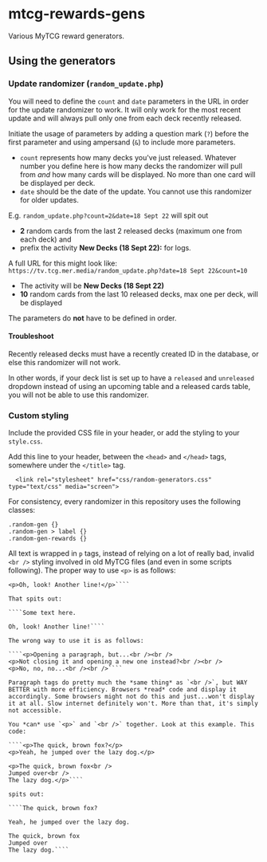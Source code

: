 # mtcg-rewards-gens
Various MyTCG reward generators.

## Using the generators

### Update randomizer (``random_update.php``)
You will need to define the ``count`` and ``date`` parameters in the URL in order for the update randomizer to work. It will only work for the most recent update and will always pull only one from each deck recently released.

Initiate the usage of parameters by adding a question mark (`?`) before the first parameter and using ampersand (`&`) to include more parameters.

* `count` represents how many decks you've just released. Whatever number you define here is how many decks the randomizer will pull from *and* how many cards will be displayed. No more than one card will be displayed per deck.
* `date` should be the date of the update. You cannot use this randomizer for older updates.

E.g. `random_update.php?count=2&date=18 Sept 22` will spit out
* **2** random cards from the last 2 released decks (maximum one from each deck) and
* prefix the activity **New Decks (18 Sept 22):** for logs.

A full URL for this might look like: `https://tv.tcg.mer.media/random_update.php?date=18 Sept 22&count=10`
* The activity will be **New Decks (18 Sept 22)**
* **10** random cards from the last 10 released decks, max one per deck, will be displayed

The parameters do **not** have to be defined in order.

#### Troubleshoot
Recently released decks must have a recently created ID in the database, or else this randomizer will not work.

In other words, if your deck list is set up to have a `released` and `unreleased` dropdown instead of using an upcoming table and a released cards table, you will not be able to use this randomizer.

### Custom styling
Include the provided CSS file in your header, or add the styling to your `style.css`.

Add this line to your header, between the ``<head>`` and ``</head>`` tags, somewhere under the ``</title>`` tag.

```
  <link rel="stylesheet" href="css/random-generators.css" type="text/css" media="screen">
```

For consistency, every randomizer in this repository uses the following classes:

````
.random-gen {}
.random-gen > label {}
.random-gen-rewards {}
````

All text is wrapped in `p` tags, instead of relying on a lot of really bad, invalid `<br />` styling involved in old MyTCG files (and even in some scripts following). The proper way to use `<p>` is as follows:

````<p>Some text here.</p>
<p>Oh, look! Another line!</p>````

That spits out:

````Some text here.

Oh, look! Another line!````

The wrong way to use it is as follows:

````<p>Opening a paragraph, but...<br /><br />
<p>Not closing it and opening a new one instead?<br /><br />
<p>No, no, no...<br /><br />````

Paragraph tags do pretty much the *same thing* as `<br />`, but WAY BETTER with more efficiency. Browsers *read* code and display it accordingly. Some browsers might not do this and just...won't display it at all. Slow internet definitely won't. More than that, it's simply not accessible.

You *can* use `<p>` and `<br />` together. Look at this example. This code:

````<p>The quick, brown fox?</p>
<p>Yeah, he jumped over the lazy dog.</p>

<p>The quick, brown fox<br />
Jumped over<br />
The lazy dog.</p>````

spits out:

````The quick, brown fox?

Yeah, he jumped over the lazy dog.

The quick, brown fox
Jumped over
The lazy dog.````
